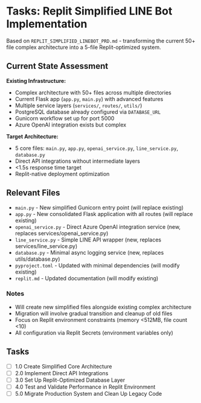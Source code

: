 # Tasks: Replit Simplified LINE Bot Implementation

Based on `REPLIT_SIMPLIFIED_LINEBOT_PRD.md` - transforming the current 50+ file complex architecture into a 5-file Replit-optimized system.

## Current State Assessment

**Existing Infrastructure:**
- Complex architecture with 50+ files across multiple directories
- Current Flask app (`app.py`, `main.py`) with advanced features
- Multiple service layers (`services/`, `routes/`, `utils/`)
- PostgreSQL database already configured via `DATABASE_URL`
- Gunicorn workflow set up for port 5000
- Azure OpenAI integration exists but complex

**Target Architecture:**
- 5 core files: `main.py`, `app.py`, `openai_service.py`, `line_service.py`, `database.py`
- Direct API integrations without intermediate layers
- <1.5s response time target
- Replit-native deployment optimization

## Relevant Files

- `main.py` - New simplified Gunicorn entry point (will replace existing)
- `app.py` - New consolidated Flask application with all routes (will replace existing)
- `openai_service.py` - Direct Azure OpenAI integration service (new, replaces services/openai_service.py)
- `line_service.py` - Simple LINE API wrapper (new, replaces services/line_service.py)
- `database.py` - Minimal async logging service (new, replaces utils/database.py)
- `pyproject.toml` - Updated with minimal dependencies (will modify existing)
- `replit.md` - Updated documentation (will modify existing)

### Notes

- Will create new simplified files alongside existing complex architecture
- Migration will involve gradual transition and cleanup of old files
- Focus on Replit environment constraints (memory <512MB, file count <10)
- All configuration via Replit Secrets (environment variables only)

## Tasks

- [ ] 1.0 Create Simplified Core Architecture
- [ ] 2.0 Implement Direct API Integrations  
- [ ] 3.0 Set Up Replit-Optimized Database Layer
- [ ] 4.0 Test and Validate Performance in Replit Environment
- [ ] 5.0 Migrate Production System and Clean Up Legacy Code
